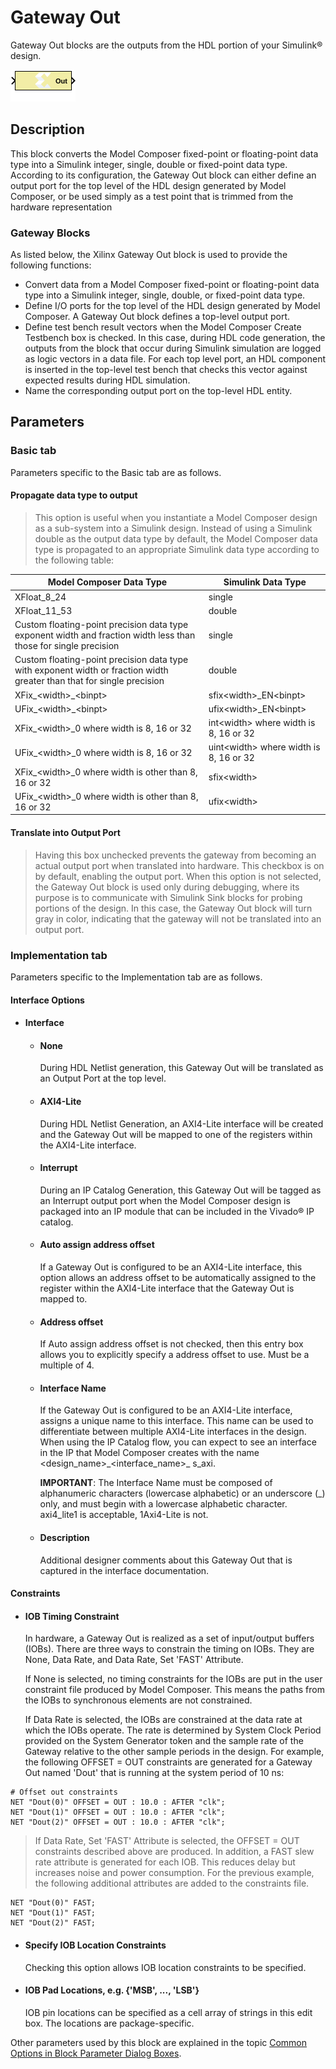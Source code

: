 # Gateway Out

Gateway Out blocks are the outputs from the HDL portion of your
Simulink® design. 

![](./Images/block.png)

## Description
This block converts the Model Composer fixed-point or
floating-point data type into a Simulink integer, single, double or
fixed-point data type.
According to its configuration, the Gateway Out block can either define
an output port for the top level of the HDL design generated by Model
Composer, or be used simply as a test point that is trimmed from the
hardware representation

### Gateway Blocks

As listed below, the Xilinx Gateway Out block is used to provide the
following functions:

- Convert data from a Model Composer fixed-point or floating-point data
  type into a Simulink integer, single, double, or fixed-point data
  type.
- Define I/O ports for the top level of the HDL design generated by
  Model Composer. A Gateway Out block defines a top-level output port.
- Define test bench result vectors when the Model Composer Create
  Testbench box is checked. In this case, during HDL code generation,
  the outputs from the block that occur during Simulink simulation are
  logged as logic vectors in a data file. For each top level port, an
  HDL component is inserted in the top-level test bench that checks this
  vector against expected results during HDL simulation.
- Name the corresponding output port on the top-level HDL entity.

## Parameters

###  Basic tab  
Parameters specific to the Basic tab are as follows.

#### Propagate data type to output  
> This option is useful when you instantiate a Model Composer design as a
sub-system into a Simulink design. Instead of using a Simulink double as
the output data type by default, the Model Composer data type is
propagated to an appropriate Simulink data type according to the
following table:

| Model Composer Data Type                                                                                               | Simulink Data Type                       |
|------------------------------------------------------------------------------------------------------------------------|------------------------------------------|
| XFloat_8_24                                                                                                            | single                                   |
| XFloat_11_53                                                                                                           | double                                   |
| Custom floating-point precision data type exponent width and fraction width less than those for single precision       | single                                   |
| Custom floating-point precision data type with exponent width or fraction width greater than that for single precision | double                                   |
| XFix\_\<width\>\_\<binpt\>                                                                                             | sfix\<width\>\_EN\<binpt\>               |
| UFix\_\<width\>\_\<binpt\>                                                                                             | ufix\<width\>\_EN\<binpt\>               |
| XFix\_\<width\>\_0 where width is 8, 16 or 32                                                                          | int\<width\> where width is 8, 16 or 32  |
| UFix\_\<width\>\_0 where width is 8, 16 or 32                                                                          | uint\<width\> where width is 8, 16 or 32 |
| XFix\_\<width\>\_0 where width is other than 8, 16 or 32                                                               | sfix\<width\>                            |
| UFix\_\<width\>\_0 where width is other than 8, 16 or 32                                                               | ufix\<width\>                            |


#### Translate into Output Port  
> Having this box unchecked prevents the gateway from becoming an actual
output port when translated into hardware. This checkbox is on by
default, enabling the output port. When this option is not selected, the
Gateway Out block is used only during debugging, where its purpose is to
communicate with Simulink Sink blocks for probing portions of the
design. In this case, the Gateway Out block will turn gray in color,
indicating that the gateway will not be translated into an output port.


### Implementation tab  
Parameters specific to the Implementation tab are as follows.

#### Interface Options  
* #### Interface  
  * #### None  
    During HDL Netlist generation, this Gateway Out will be translated as an
Output Port at the top level.

  * #### AXI4-Lite  
    During HDL Netlist Generation, an AXI4-Lite interface will be created
and the Gateway Out will be mapped to one of the registers within the
AXI4-Lite interface.

  * #### Interrupt  
    During an IP Catalog Generation, this Gateway Out will be tagged as an
Interrupt output port when the Model Composer design is packaged into an
IP module that can be included in the Vivado® IP catalog.

  * #### Auto assign address offset  
    If a Gateway Out is configured to be an AXI4-Lite interface, this option
allows an address offset to be automatically assigned to the register
within the AXI4-Lite interface that the Gateway Out is mapped to.

  * #### Address offset  
    If Auto assign address offset is not checked, then this entry box allows
you to explicitly specify a address offset to use. Must be a multiple of 4.

  * #### Interface Name  
    If the Gateway Out is configured to be an AXI4-Lite interface, assigns a
unique name to this interface. This name can be used to differentiate
between multiple AXI4-Lite interfaces in the design. When using the IP
Catalog flow, you can expect to see an interface in the IP that Model
Composer creates with the name \<design_name\>\_\<interface_name\>\_
s_axi.

    **IMPORTANT**: The Interface Name must be composed of alphanumeric
characters (lowercase alphabetic) or an underscore (\_) only, and must
begin with a lowercase alphabetic character. axi4_lite1 is acceptable,
1Axi4-Lite is not.

  * #### Description  
    Additional designer comments about this Gateway Out that is captured in
the interface documentation.

#### Constraints  
* #### IOB Timing Constraint  
  In hardware, a Gateway Out is realized as a set of input/output buffers
(IOBs). There are three ways to constrain the timing on IOBs. They are
None, Data Rate, and Data Rate, Set 'FAST' Attribute.

  If None is selected, no timing constraints for the IOBs are put in the
user constraint file produced by Model Composer. This means the paths
from the IOBs to synchronous elements are not constrained.

  If Data Rate is selected, the IOBs are constrained at the data rate at
which the IOBs operate. The rate is determined by System Clock Period
provided on the System Generator token and the sample rate of the
Gateway relative to the other sample periods in the design. For example,
the following OFFSET = OUT constraints are generated for a Gateway Out
named 'Dout' that is running at the system period of 10 ns:


``` 
# Offset out constraints 
NET "Dout(0)" OFFSET = OUT : 10.0 : AFTER "clk"; 
NET "Dout(1)" OFFSET = OUT : 10.0 : AFTER "clk"; 
NET "Dout(2)" OFFSET = OUT : 10.0 : AFTER "clk";
  ```


> If Data Rate, Set 'FAST' Attribute is selected, the OFFSET = OUT
constraints described above are produced. In addition, a FAST slew rate
attribute is generated for each IOB. This reduces delay but increases
noise and power consumption. For the previous example, the following
additional attributes are added to the constraints file.

  ``` pre
NET "Dout(0)" FAST; 
NET "Dout(1)" FAST; 
NET "Dout(2)" FAST; 
  ```

* #### Specify IOB Location Constraints  
  Checking this option allows IOB location constraints to be specified.

* #### IOB Pad Locations, e.g. {'MSB', ..., 'LSB'}  
  IOB pin locations can be specified as a cell array of strings in this
edit box. The locations are package-specific.

Other parameters used by this block are explained in the topic [Common
Options in Block Parameter Dialog
Boxes](common-options-in-block-parameter-dialog-boxes-aa1032308.html).
